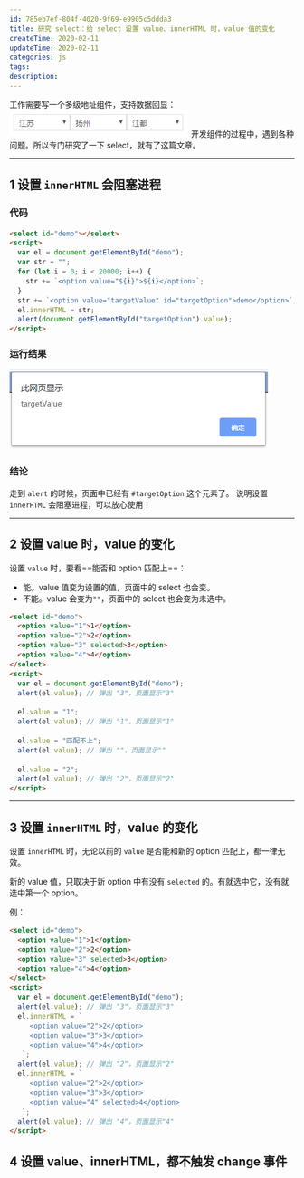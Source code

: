 ```yaml
---
id: 785eb7ef-804f-4020-9f69-e9905c5ddda3
title: 研究 select：给 select 设置 value、innerHTML 时，value 值的变化
createTime: 2020-02-11
updateTime: 2020-02-11
categories: js
tags:
description:
---
```


工作需要写一个多级地址组件，支持数据回显：
![在这里插入图片描述](..\post-assets\537c9bb2-030e-4bac-8e47-888283a90e3c.png)
开发组件的过程中，遇到各种问题。所以专门研究了一下 select，就有了这篇文章。

---

## 1 设置 `innerHTML` 会阻塞进程

### 代码

```html
<select id="demo"></select>
<script>
  var el = document.getElementById("demo");
  var str = "";
  for (let i = 0; i < 20000; i++) {
    str += `<option value="${i}">${i}</option>`;
  }
  str += `<option value="targetValue" id="targetOption">demo</option>`;
  el.innerHTML = str;
  alert(document.getElementById("targetOption").value);
</script>
```

### 运行结果

![在这里插入图片描述](..\post-assets\14698de4-8e0b-48f7-8174-ca88a381e3dd.png)

### 结论

走到 `alert` 的时候，页面中已经有 `#targetOption` 这个元素了。
说明设置 `innerHTML` 会阻塞进程，可以放心使用！

---

## 2 设置 value 时，value 的变化

设置 `value` 时，要看==能否和 option 匹配上==：

- 能。value 值变为设置的值，页面中的 select 也会变。
- 不能。value 会变为`""`，页面中的 select 也会变为未选中。

```html
<select id="demo">
  <option value="1">1</option>
  <option value="2">2</option>
  <option value="3" selected>3</option>
  <option value="4">4</option>
</select>
<script>
  var el = document.getElementById("demo");
  alert(el.value); // 弹出 "3"，页面显示"3"

  el.value = "1";
  alert(el.value); // 弹出 "1"，页面显示"1"

  el.value = "匹配不上";
  alert(el.value); // 弹出 ""，页面显示""

  el.value = "2";
  alert(el.value); // 弹出 "2"，页面显示"2"
</script>
```

---

## 3 设置 `innerHTML` 时，value 的变化

设置 `innerHTML` 时，无论以前的 `value` 是否能和新的 option 匹配上，都一律无效。

新的 value 值，只取决于新 option 中有没有 `selected` 的。有就选中它，没有就选中第一个 option。

例：

```html
<select id="demo">
  <option value="1">1</option>
  <option value="2">2</option>
  <option value="3" selected>3</option>
  <option value="4">4</option>
</select>
<script>
  var el = document.getElementById("demo");
  alert(el.value); // 弹出 "3"，页面显示"3"
  el.innerHTML = `
     <option value="2">2</option>
     <option value="3">3</option>
     <option value="4">4</option>
   `;
  alert(el.value); // 弹出 "2"，页面显示"2"
  el.innerHTML = `
     <option value="2">2</option>
     <option value="3">3</option>
     <option value="4" selected>4</option>
   `;
  alert(el.value); // 弹出 "4"，页面显示"4"
</script>
```

## 4 设置 value、innerHTML，都不触发 change 事件
